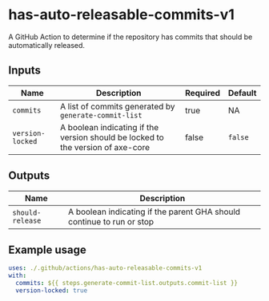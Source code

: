 # has-auto-releasable-commits-v1

A GitHub Action to determine if the repository has commits that should be automatically released.

## Inputs

| Name             | Description                                                                     | Required | Default |
| ---------------- | ------------------------------------------------------------------------------- | -------- | ------- |
| `commits`        | A list of commits generated by `generate-commit-list`                           | true     | NA      |
| `version-locked` | A boolean indicating if the version should be locked to the version of axe-core | false    | `false` |

## Outputs

| Name             | Description                                                           |
| ---------------- | --------------------------------------------------------------------- |
| `should-release` | A boolean indicating if the parent GHA should continue to run or stop |

## Example usage

```yaml
uses: ./.github/actions/has-auto-releasable-commits-v1
with:
  commits: ${{ steps.generate-commit-list.outputs.commit-list }}
  version-locked: true
```
